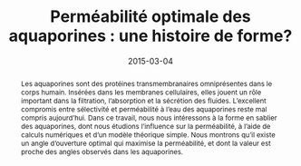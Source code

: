 ---
title: "Perméabilité optimale des aquaporines : une histoire de forme?"
date: 2015-03-04
publishDate: 2015-03-04
authors: ["**Junkai Zhang**", "Laurent Joly", "François Detcheverry", "Christophe Ybert", "Cécile Cottin-Bizonne", "Lydéric Bocquet"]
publication_types: ["2"]
abstract: "Les aquaporines sont des protéines transmembranaires omniprésentes dans le corps humain. Insérées dans les membranes cellulaires, elles jouent un rôle important dans la filtration, l’absorption et la sécrétion des fluides. L’excellent compromis entre sélectivité et perméabilité à l’eau des aquaporines reste mal compris aujourd’hui. Dans ce travail, nous nous intéressons à la forme en sablier des aquaporines, dont nous étudions l’influence sur la perméabilité, à l’aide de calculs numériques et d’un modèle théorique simple. Nous montrons qu’il existe un angle d’ouverture optimal qui maximise la perméabilité, et dont la valeur est proche des angles observés dans les aquaporines."
featured: true
publication: "Médecine/Sciences, 31, 2"
links:
  - icon_pack: fas
    icon: scroll
    name: Link
    url: 'https://doi.org/10.1051/medsci/20153102014 '
---